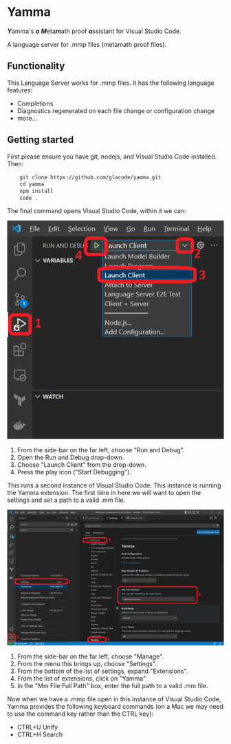 # Yamma

***Y***amma's ***a*** ***M***eta***m***ath proof ***a***ssistant for Visual Studio Code.

A language server for .mmp files (metamath proof files).

## Functionality

This Language Server works for .mmp files.  It has the following language features:
- Completions
- Diagnostics regenerated on each file change or configuration change
- more...

## Getting started

First please ensure you have git, nodejs, and Visual Studio Code installed.  Then:

```
	git clone https://github.com/glacode/yamma.git
	cd yamma
	npm install
	code .
```
The final command opens Visual Studio Code, within it we can:

![Image](screenshots/launchClient.png)
1. From the side-bar on the far left, choose "Run and Debug".
2. Open the Run and Debug drop-down.
3. Choose "Launch Client" from the drop-down.
4. Press the play icon ("Start Debugging").

This runs a second instance of Visual Studio Code.  This instance is running the Yamma extension.  The first time in here we will want to open the settings and set a path to a valid .mm file.

![Image](screenshots/settings.png)
1. From the side-bar on the far left, choose "Manage".
2. From the menu this brings up, choose "Settings".
3. From the bottom of the list of settings, expand "Extensions".
4. From the list of extensions, click on "Yamma"
5. In the "Mm File Full Path" box, enter the full path to a valid .mm file.

Now when we have a .mmp file open in this instance of Visual Studio Code, Yamma provides the following keyboard commands (on a Mac we may need to use the command key rather than the CTRL key):

* CTRL+U Unify
* CTRL+H Search

